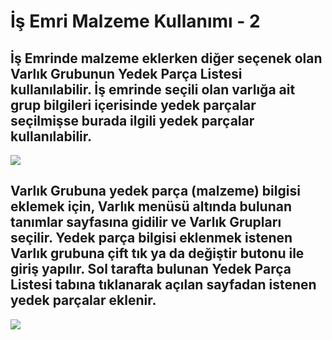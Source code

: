 # İş Emri Malzeme Kullanımı - 2

## İş Emrinde malzeme eklerken diğer seçenek olan Varlık Grubunun Yedek Parça Listesi kullanılabilir. İş emrinde seçili olan varlığa ait grup bilgileri içerisinde yedek parçalar seçilmişse burada ilgili yedek parçalar kullanılabilir.

![](https://docsbimser.blob.core.windows.net/imagecontainer/İş%20Emri%20Varlık%20Grubundan%20Malzeme%20Seçimi-d4b15bd8-238e-48ad-af92-8ee146fc58c6.png)

## Varlık Grubuna yedek parça (malzeme) bilgisi eklemek için, Varlık menüsü altında bulunan tanımlar sayfasına gidilir ve Varlık Grupları seçilir. Yedek parça bilgisi eklenmek istenen Varlık grubuna çift tık ya da değiştir butonu ile giriş yapılır. Sol tarafta bulunan Yedek Parça Listesi tabına tıklanarak açılan sayfadan istenen yedek parçalar eklenir.

![](https://docsbimser.blob.core.windows.net/imagecontainer/Varlık%20Grubunun%20Malzemeleri-5b0d2e5f-e1b0-4dbe-8ee2-709e8d9e5bc6.png)

